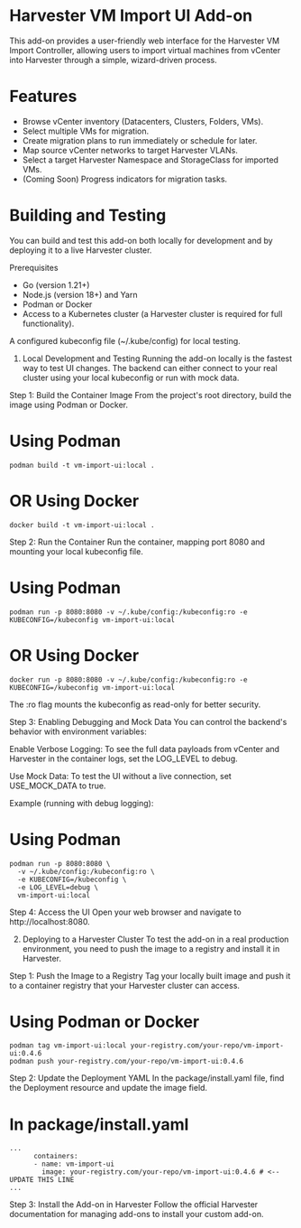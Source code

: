 # Harvester VM Import UI Add-on
This add-on provides a user-friendly web interface for the Harvester VM Import Controller, allowing users to import virtual machines from vCenter into Harvester through a simple, wizard-driven process.

# Features
* Browse vCenter inventory (Datacenters, Clusters, Folders, VMs).
* Select multiple VMs for migration.
* Create migration plans to run immediately or schedule for later.
* Map source vCenter networks to target Harvester VLANs.
* Select a target Harvester Namespace and StorageClass for imported VMs.
* (Coming Soon) Progress indicators for migration tasks.

# Building and Testing
You can build and test this add-on both locally for development and by deploying it to a live Harvester cluster.

Prerequisites
* Go (version 1.21+)
* Node.js (version 18+) and Yarn
* Podman or Docker
* Access to a Kubernetes cluster (a Harvester cluster is required for full functionality).

A configured kubeconfig file (~/.kube/config) for local testing.

1. Local Development and Testing
Running the add-on locally is the fastest way to test UI changes. The backend can either connect to your real cluster using your local kubeconfig or run with mock data.

Step 1: Build the Container Image
From the project's root directory, build the image using Podman or Docker.

# Using Podman
```
podman build -t vm-import-ui:local .
```

# OR Using Docker
```
docker build -t vm-import-ui:local .
```

Step 2: Run the Container
Run the container, mapping port 8080 and mounting your local kubeconfig file.

# Using Podman
```
podman run -p 8080:8080 -v ~/.kube/config:/kubeconfig:ro -e KUBECONFIG=/kubeconfig vm-import-ui:local
```

# OR Using Docker
```
docker run -p 8080:8080 -v ~/.kube/config:/kubeconfig:ro -e KUBECONFIG=/kubeconfig vm-import-ui:local
```
The :ro flag mounts the kubeconfig as read-only for better security.

Step 3: Enabling Debugging and Mock Data
You can control the backend's behavior with environment variables:

Enable Verbose Logging: To see the full data payloads from vCenter and Harvester in the container logs, set the LOG_LEVEL to debug.

Use Mock Data: To test the UI without a live connection, set USE_MOCK_DATA to true.

Example (running with debug logging):

# Using Podman
```
podman run -p 8080:8080 \
  -v ~/.kube/config:/kubeconfig:ro \
  -e KUBECONFIG=/kubeconfig \
  -e LOG_LEVEL=debug \
  vm-import-ui:local
```

Step 4: Access the UI
Open your web browser and navigate to http://localhost:8080.

2. Deploying to a Harvester Cluster
To test the add-on in a real production environment, you need to push the image to a registry and install it in Harvester.

Step 1: Push the Image to a Registry
Tag your locally built image and push it to a container registry that your Harvester cluster can access.

# Using Podman or Docker

```
podman tag vm-import-ui:local your-registry.com/your-repo/vm-import-ui:0.4.6
podman push your-registry.com/your-repo/vm-import-ui:0.4.6
```

Step 2: Update the Deployment YAML
In the package/install.yaml file, find the Deployment resource and update the image field.

# In package/install.yaml
```
...
      containers:
      - name: vm-import-ui
        image: your-registry.com/your-repo/vm-import-ui:0.4.6 # <-- UPDATE THIS LINE
...
```

Step 3: Install the Add-on in Harvester
Follow the official Harvester documentation for managing add-ons to install your custom add-on.